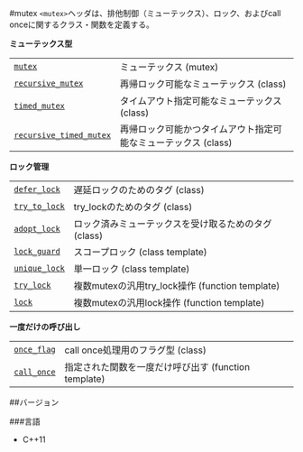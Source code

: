 #mutex
`<mutex>`ヘッダは、排他制御（ミューテックス）、ロック、およびcall onceに関するクラス・関数を定義する。

<b>ミューテックス型</b>



| | |
|-------------------------------------------------------------------------------------------------------------------------------|--------------------------------------------------------------------------------------------|
| [`mutex`](./mutex/mutex.md) | ミューテックス (mutex)<br/> |
| [`recursive_mutex`](./mutex/recursive_mutex.md) | 再帰ロック可能なミューテックス (class)<br/> |
| [`timed_mutex`](./mutex/timed_mutex.md) | タイムアウト指定可能なミューテックス (class)<br/> |
| [`recursive_timed_mutex`](./mutex/recursive_timed_mutex.md) | 再帰ロック可能かつタイムアウト指定可能なミューテックス (class)<br/> |


<b>ロック管理</b>


| | |
|-----------------------------------------------------------------------------------------------------------|-----------------------------------------------------------------------------|
| [`defer_lock`](./mutex/defer_lock.md)<br/> | 遅延ロックのためのタグ (class) |
| [`try_to_lock`](./mutex/try_to_lock.md) | try_lockのためのタグ (class) |
| [`adopt_lock`](./mutex/adopt_lock.md) | ロック済みミューテックスを受け取るためのタグ (class)<br/> |
| [`lock_guard`](./mutex/lock_guard.md) | スコープロック (class template)<br/> |
| [`unique_lock`](./mutex/unique_lock.md) | 単一ロック (class template)<br/> |
| [`try_lock`](./mutex/try_lock.md) | 複数mutexの汎用try_lock操作 (function template)<br/> |
| [`lock`](./mutex/lock.md) | 複数mutexの汎用lock操作 (function template)<br/> |


<b>一度だけの呼び出し</b>


| | |
|--------------------------------------------------------------------------------------------------------|-----------------------------------------------------------------------|
| [`once_flag`](./mutex/once_flag.md)<br/> | call once処理用のフラグ型 (class)<br/> |
| [`call_once`](./mutex/call_once.md) | 指定された関数を一度だけ呼び出す (function template)<br/> |




##バージョン


###言語


- C++11

